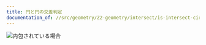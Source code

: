```yaml
---
title: 円と円の交差判定
documentation_of: //src/geometry/Z2-geometry/intersect/is-intersect-circle-circle.hpp
---
```


![内包されている場合](//img/contain.png)
